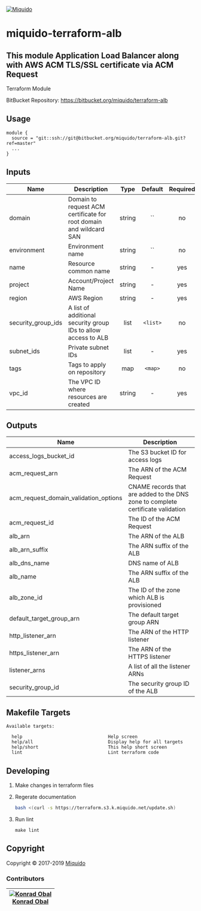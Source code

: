<!-- This file was automatically generated by the `build-harness`. Make all changes to `README.yaml` and run `make readme` to rebuild this file. -->
[![Miquido][logo]](https://www.miquido.com/)

# miquido-terraform-alb
This module Application Load Balancer along with AWS ACM TLS/SSL certificate via ACM Request
---
Terraform Module

BitBucket Repository: https://bitbucket.org/miquido/terraform-alb
## Usage

```hcl
module {
  source = "git::ssh://git@bitbucket.org/miquido/terraform-alb.git?ref=master"
  ...
}
```
## Inputs

| Name | Description | Type | Default | Required |
|------|-------------|:----:|:-----:|:-----:|
| domain | Domain to request ACM certificate for root domain and wildcard SAN | string | `` | no |
| environment | Environment name | string | `` | no |
| name | Resource common name | string | - | yes |
| project | Account/Project Name | string | - | yes |
| region | AWS Region | string | - | yes |
| security_group_ids | A list of additional security group IDs to allow access to ALB | list | `<list>` | no |
| subnet_ids | Private subnet IDs | list | - | yes |
| tags | Tags to apply on repository | map | `<map>` | no |
| vpc_id | The VPC ID where resources are created | string | - | yes |

## Outputs

| Name | Description |
|------|-------------|
| access_logs_bucket_id | The S3 bucket ID for access logs |
| acm_request_arn | The ARN of the ACM Request |
| acm_request_domain_validation_options | CNAME records that are added to the DNS zone to complete certificate validation |
| acm_request_id | The ID of the ACM Request |
| alb_arn | The ARN of the ALB |
| alb_arn_suffix | The ARN suffix of the ALB |
| alb_dns_name | DNS name of ALB |
| alb_name | The ARN suffix of the ALB |
| alb_zone_id | The ID of the zone which ALB is provisioned |
| default_target_group_arn | The default target group ARN |
| http_listener_arn | The ARN of the HTTP listener |
| https_listener_arn | The ARN of the HTTPS listener |
| listener_arns | A list of all the listener ARNs |
| security_group_id | The security group ID of the ALB |

## Makefile Targets
```
Available targets:

  help                                Help screen
  help/all                            Display help for all targets
  help/short                          This help short screen
  lint                                Lint terraform code

```


## Developing

1. Make changes in terraform files

2. Regerate documentation

    ```bash
    bash <(curl -s https://terraform.s3.k.miquido.net/update.sh)
    ```

3. Run lint

    ```
    make lint
    ```

## Copyright

Copyright © 2017-2019 [Miquido](https://miquido.com)



### Contributors

|  [![Konrad Obal][k911_avatar]][k911_homepage]<br/>[Konrad Obal][k911_homepage] |
|---|

  [k911_homepage]: https://github.com/k911
  [k911_avatar]: https://github.com/k911.png?size=150



  [logo]: https://www.miquido.com/img/logos/logo__miquido.svg
  [website]: https://www.miquido.com/
  [github]: https://github.com/miquido
  [bitbucket]: https://bitbucket.org/miquido
